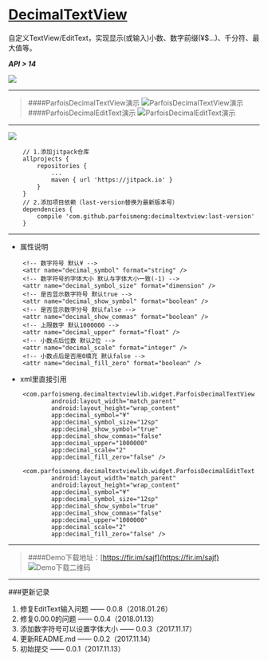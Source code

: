 # [DecimalTextView](https://github.com/ParfoisMeng/DecimalTextView)
自定义TextView/EditText，实现显示(或输入)小数、数字前缀(¥$...)、千分符、最大值等。

***API > 14***

[![](https://jitpack.io/v/ParfoisMeng/DecimalTextView.svg)](https://jitpack.io/#ParfoisMeng/DecimalTextView)

----------

> ####ParfoisDecimalTextView演示
![ParfoisDecimalTextView演示](http://img.blog.csdn.net/20171117163714305?watermark/2/text/aHR0cDovL2Jsb2cuY3Nkbi5uZXQveW91c2hpNTIwMDAw/font/5a6L5L2T/fontsize/400/fill/I0JBQkFCMA==/dissolve/70/gravity/SouthEast)
> ####ParfoisDecimalEditText演示
![ParfoisDecimalEditText演示](http://img.blog.csdn.net/20171117172033611?watermark/2/text/aHR0cDovL2Jsb2cuY3Nkbi5uZXQveW91c2hpNTIwMDAw/font/5a6L5L2T/fontsize/400/fill/I0JBQkFCMA==/dissolve/70/gravity/SouthEast)

----------
  [![](https://jitpack.io/v/ParfoisMeng/DecimalTextView.svg)](https://jitpack.io/#ParfoisMeng/DecimalTextView)
```
	// 1.添加jitpack仓库
	allprojects {
		repositories {
			...
			maven { url 'https://jitpack.io' }
		}
	}
	// 2.添加项目依赖（last-version替换为最新版本号）
	dependencies {
		compile 'com.github.parfoismeng:decimaltextview:last-version'
	}
```

----------

- 属性说明
```
	<!-- 数字符号 默认¥ -->
	<attr name="decimal_symbol" format="string" />
	<!-- 数字符号的字体大小 默认与字体大小一致(-1) -->
	<attr name="decimal_symbol_size" format="dimension" />
	<!-- 是否显示数字符号 默认true -->
	<attr name="decimal_show_symbol" format="boolean" />
	<!-- 是否显示数字分号 默认false -->
	<attr name="decimal_show_commas" format="boolean" />
	<!-- 上限数字 默认1000000 -->
	<attr name="decimal_upper" format="float" />
	<!-- 小数点后位数 默认2位 -->
	<attr name="decimal_scale" format="integer" />
	<!-- 小数点后是否用0填充 默认false -->
	<attr name="decimal_fill_zero" format="boolean" />
```
- xml里直接引用
```
	<com.parfoismeng.decimaltextviewlib.widget.ParfoisDecimalTextView
	        android:layout_width="match_parent"
	        android:layout_height="wrap_content"
	        app:decimal_symbol="¥"
	        app:decimal_symbol_size="12sp"
	        app:decimal_show_symbol="true"
	        app:decimal_show_commas="false"
	        app:decimal_upper="1000000"
	        app:decimal_scale="2"
	        app:decimal_fill_zero="false" />

	<com.parfoismeng.decimaltextviewlib.widget.ParfoisDecimalEditText
	        android:layout_width="match_parent"
	        android:layout_height="wrap_content"
	        app:decimal_symbol="¥"
	        app:decimal_symbol_size="12sp"
	        app:decimal_show_symbol="true"
	        app:decimal_show_commas="false"
	        app:decimal_upper="1000000"
	        app:decimal_scale="2"
	        app:decimal_fill_zero="false" />
```
----------

> ####Demo下载地址：[https://fir.im/sajf](https://fir.im/sajf)
![Demo下载二维码](http://img.blog.csdn.net/20171117173428366?watermark/2/text/aHR0cDovL2Jsb2cuY3Nkbi5uZXQveW91c2hpNTIwMDAw/font/5a6L5L2T/fontsize/400/fill/I0JBQkFCMA==/dissolve/70/gravity/SouthEast)

----------

###更新记录
 1.  修复EditText输入问题 —— 0.0.8（2018.01.26）
 2.  修复0.00.0的问题 —— 0.0.4（2018.01.13）
 3.  添加数字符号可以设置字体大小 —— 0.0.3（2017.11.17）
 2.  更新README.md —— 0.0.2（2017.11.14）
 5.  初始提交 —— 0.0.1（2017.11.13）
